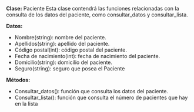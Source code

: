**Clase:** Paciente
  Esta clase contendrá las funciones relacionadas con la consulta de los datos del paciente, como consultar_datos y consultar_lista.

**Datos:**
  * Nombre(string): nombre del paciente.
  * Apellidos(string): apellido del paciente.
  * Código postal(int): código postal del paciente.
  * Fecha de nacimiento(int): fecha de nacimiento del paciente.
  * Domicilio(string): domicilio del paciente.
  * Seguro(string): seguro que posea el Paciente

**Métodos:**
  * Consultar_datos(): función que consulta los datos del paciente.
  * Consultar_lista(): función que consulta el número de pacientes que hay en la lista
